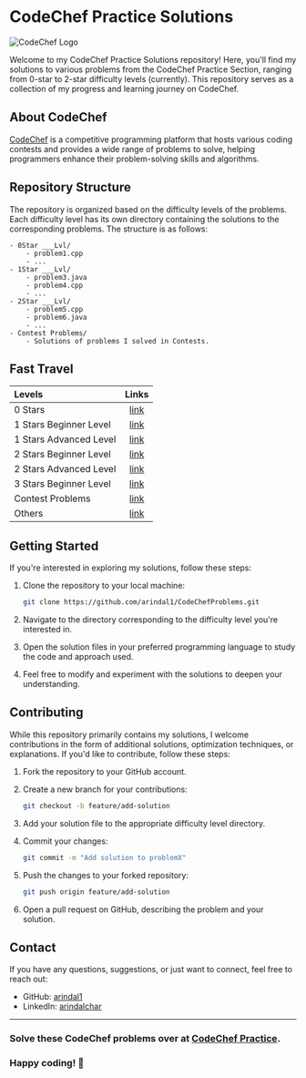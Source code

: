# CodeChef Practice Solutions

![CodeChef Logo](https://www.codechef.com/sites/all/themes/abessive/logo.png)

Welcome to my CodeChef Practice Solutions repository! Here, you'll find my solutions to various problems from the CodeChef Practice Section, ranging from 0-star to 2-star difficulty levels (currently). This repository serves as a collection of my progress and learning journey on CodeChef.

## About CodeChef

[CodeChef](https://www.codechef.com/) is a competitive programming platform that hosts various coding contests and provides a wide range of problems to solve, helping programmers enhance their problem-solving skills and algorithms.

## Repository Structure

The repository is organized based on the difficulty levels of the problems. Each difficulty level has its own directory containing the solutions to the corresponding problems. The structure is as follows:

```
- 0Star ___Lvl/
    - problem1.cpp
    - ...
- 1Star ___Lvl/
    - problem3.java
    - problem4.cpp
    - ...
- 2Star ___Lvl/
    - problem5.cpp
    - problem6.java
    - ...
- Contest Problems/
    - Solutions of problems I solved in Contests.
```

## Fast Travel

| Levels   | Links    |
|:---------|:--------:|
| 0 Stars  | [link](https://github.com/arindal1/CodeChefProblems/tree/main/0Star%20BegLvl) |
| 1 Stars Beginner Level | [link](https://github.com/arindal1/CodeChefProblems/tree/main/1Star%20BegLvl) |
| 1 Stars Advanced Level | [link](https://github.com/arindal1/CodeChefProblems/tree/main/1Star%20AdvLvl) |
| 2 Stars Beginner Level | [link](https://github.com/arindal1/CodeChefProblems/tree/main/2Star%20AdvLvl) |
| 2 Stars Advanced Level | [link](https://github.com/arindal1/CodeChefProblems/tree/main/2Star%20BegLvl) |
| 3 Stars Beginner Level | [link](https://github.com/arindal1/CodeChefProblems/tree/main/3Star%20BegLvl) |
| Contest Problems | [link](https://github.com/arindal1/CodeChefProblems/tree/main/Contest%20Problems) |
| Others | [link](https://github.com/arindal1/CodeChefProblems/tree/main/Old%20C%20problems) |


## Getting Started

If you're interested in exploring my solutions, follow these steps:

1. Clone the repository to your local machine:

   ```bash
   git clone https://github.com/arindal1/CodeChefProblems.git
   ```

2. Navigate to the directory corresponding to the difficulty level you're interested in.

3. Open the solution files in your preferred programming language to study the code and approach used.

4. Feel free to modify and experiment with the solutions to deepen your understanding.

## Contributing

While this repository primarily contains my solutions, I welcome contributions in the form of additional solutions, optimization techniques, or explanations. If you'd like to contribute, follow these steps:

1. Fork the repository to your GitHub account.

2. Create a new branch for your contributions:

   ```bash
   git checkout -b feature/add-solution
   ```

3. Add your solution file to the appropriate difficulty level directory.

4. Commit your changes:

   ```bash
   git commit -m "Add solution to problemX"
   ```

5. Push the changes to your forked repository:

   ```bash
   git push origin feature/add-solution
   ```

6. Open a pull request on GitHub, describing the problem and your solution.

## Contact

If you have any questions, suggestions, or just want to connect, feel free to reach out:

- GitHub: [arindal1](https://github.com/arindal1)
- LinkedIn: [arindalchar](https://www.linkedin.com/in/arindalchar/)

---

### Solve these CodeChef problems over at [CodeChef Practice](https://www.codechef.com/practice).

### Happy coding! 🚀

